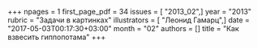 +++
npages = 1
first_page_pdf = 34
issues = [ "2013_02",]
year = "2013"
rubric = "Задачи в картинках"
illustrators = [ "Леонид Гамарц",]
date = "2017-05-03T00:17:30+03:00"
month = "02"
authors = []
title = "Как взвесить гиппопотама"
+++

